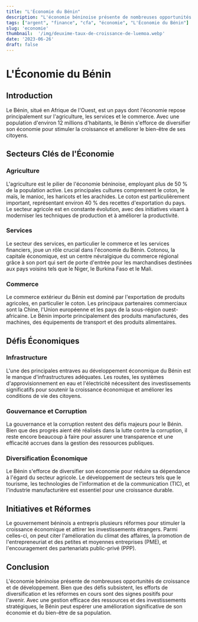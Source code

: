 ```yaml
---
title: "L'Économie du Bénin"
description: "L'économie béninoise présente de nombreuses opportunités de croissance et de développement"
tags: ["argent", "finance", "cfa", "économie", "L'Économie du Bénin"]
slug: 'economie'
thumbnail:  '/img/deuxime-taux-de-croissance-de-luemoa.webp'
date: '2023-06-26'
draft: false
---
```


# L'Économie du Bénin

## Introduction

Le Bénin, situé en Afrique de l'Ouest, est un pays dont l'économie repose principalement sur l'agriculture, les services et le commerce. Avec une population d'environ 12 millions d'habitants, le Bénin s'efforce de diversifier son économie pour stimuler la croissance et améliorer le bien-être de ses citoyens.

## Secteurs Clés de l'Économie

### Agriculture

L'agriculture est le pilier de l'économie béninoise, employant plus de 50 % de la population active. Les principales cultures comprennent le coton, le maïs, le manioc, les haricots et les arachides. Le coton est particulièrement important, représentant environ 40 % des recettes d'exportation du pays. Le secteur agricole est en constante évolution, avec des initiatives visant à moderniser les techniques de production et à améliorer la productivité.

### Services

Le secteur des services, en particulier le commerce et les services financiers, joue un rôle crucial dans l'économie du Bénin. Cotonou, la capitale économique, est un centre névralgique du commerce régional grâce à son port qui sert de porte d'entrée pour les marchandises destinées aux pays voisins tels que le Niger, le Burkina Faso et le Mali.

### Commerce

Le commerce extérieur du Bénin est dominé par l'exportation de produits agricoles, en particulier le coton. Les principaux partenaires commerciaux sont la Chine, l'Union européenne et les pays de la sous-région ouest-africaine. Le Bénin importe principalement des produits manufacturés, des machines, des équipements de transport et des produits alimentaires.

## Défis Économiques

### Infrastructure

L'une des principales entraves au développement économique du Bénin est le manque d'infrastructures adéquates. Les routes, les systèmes d'approvisionnement en eau et l'électricité nécessitent des investissements significatifs pour soutenir la croissance économique et améliorer les conditions de vie des citoyens.

### Gouvernance et Corruption

La gouvernance et la corruption restent des défis majeurs pour le Bénin. Bien que des progrès aient été réalisés dans la lutte contre la corruption, il reste encore beaucoup à faire pour assurer une transparence et une efficacité accrues dans la gestion des ressources publiques.

### Diversification Économique

Le Bénin s'efforce de diversifier son économie pour réduire sa dépendance à l'égard du secteur agricole. Le développement de secteurs tels que le tourisme, les technologies de l'information et de la communication (TIC), et l'industrie manufacturière est essentiel pour une croissance durable.

## Initiatives et Réformes

Le gouvernement béninois a entrepris plusieurs réformes pour stimuler la croissance économique et attirer les investissements étrangers. Parmi celles-ci, on peut citer l'amélioration du climat des affaires, la promotion de l'entrepreneuriat et des petites et moyennes entreprises (PME), et l'encouragement des partenariats public-privé (PPP).

## Conclusion

L'économie béninoise présente de nombreuses opportunités de croissance et de développement. Bien que des défis subsistent, les efforts de diversification et les réformes en cours sont des signes positifs pour l'avenir. Avec une gestion efficace des ressources et des investissements stratégiques, le Bénin peut espérer une amélioration significative de son économie et du bien-être de sa population.

